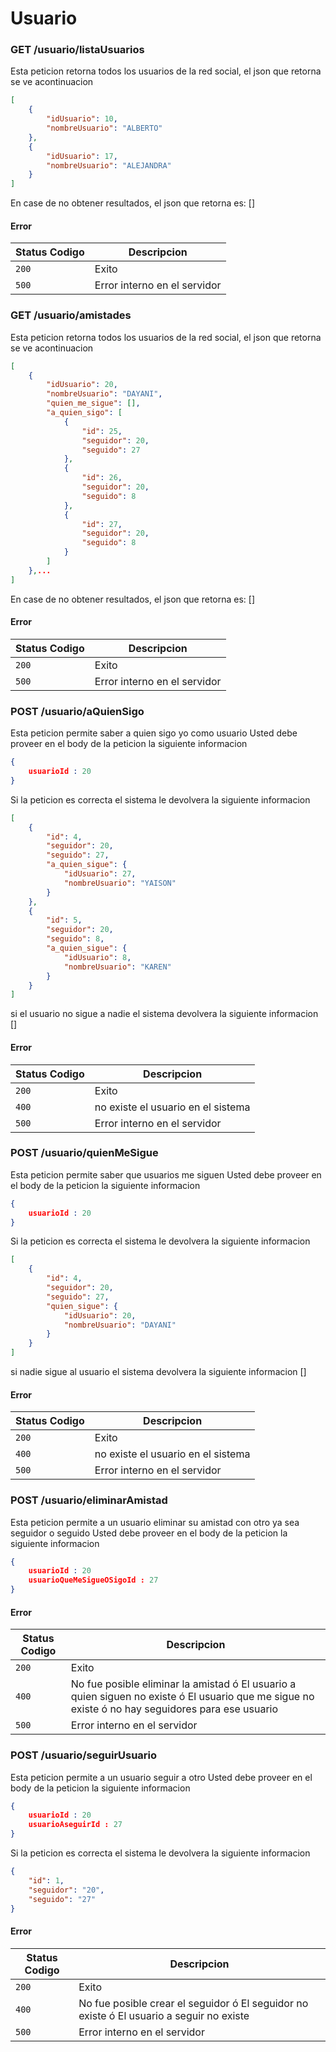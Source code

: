 # Usuario

### GET /usuario/listaUsuarios
Esta peticion retorna todos los usuarios de la red social, el json que retorna se ve acontinuacion 
```json
[
    {
        "idUsuario": 10,
        "nombreUsuario": "ALBERTO"
    },
    {
        "idUsuario": 17,
        "nombreUsuario": "ALEJANDRA"
    }
]
```

En case de no obtener resultados, el json que retorna es: []

#### Error
|Status Codigo|Descripcion|
|---|---|
|`200`|Exito|
|`500`|Error interno en el servidor|

### GET /usuario/amistades
Esta peticion retorna todos los usuarios de la red social, el json que retorna se ve acontinuacion 
```json
[
    {
        "idUsuario": 20,
        "nombreUsuario": "DAYANI",
        "quien_me_sigue": [],
        "a_quien_sigo": [
            {
                "id": 25,
                "seguidor": 20,
                "seguido": 27
            },
            {
                "id": 26,
                "seguidor": 20,
                "seguido": 8
            },
            {
                "id": 27,
                "seguidor": 20,
                "seguido": 8
            }
        ]
    },...
]
```

En case de no obtener resultados, el json que retorna es: []

#### Error
|Status Codigo|Descripcion|
|---|---|
|`200`|Exito|
|`500`|Error interno en el servidor|

### POST /usuario/aQuienSigo
Esta peticion permite saber a quien sigo yo como usuario
Usted debe proveer en el body de la peticion la siguiente informacion
```json
{
    usuarioId : 20
}
```
Si la peticion es correcta el sistema le devolvera la siguiente informacion
```json
[
    {
        "id": 4,
        "seguidor": 20,
        "seguido": 27,
        "a_quien_sigue": {
            "idUsuario": 27,
            "nombreUsuario": "YAISON"
        }
    },
    {
        "id": 5,
        "seguidor": 20,
        "seguido": 8,
        "a_quien_sigue": {
            "idUsuario": 8,
            "nombreUsuario": "KAREN"
        }
    }
]
```
si el usuario no sigue a nadie el sistema devolvera la siguiente informacion []
#### Error
|Status Codigo|Descripcion|
|---|---|
|`200`|Exito|
|`400`|no existe el usuario en el sistema|
|`500`|Error interno en el servidor|

### POST /usuario/quienMeSigue
Esta peticion permite saber que usuarios me siguen
Usted debe proveer en el body de la peticion la siguiente informacion
```json
{
    usuarioId : 20
}
```
Si la peticion es correcta el sistema le devolvera la siguiente informacion
```json
[
    {
        "id": 4,
        "seguidor": 20,
        "seguido": 27,
        "quien_sigue": {
            "idUsuario": 20,
            "nombreUsuario": "DAYANI"
        }
    }
]
```
si nadie sigue al usuario el sistema devolvera la siguiente informacion []
#### Error
|Status Codigo|Descripcion|
|---|---|
|`200`|Exito|
|`400`|no existe el usuario en el sistema|
|`500`|Error interno en el servidor|

### POST /usuario/eliminarAmistad
Esta peticion permite a un usuario eliminar su amistad con otro ya sea seguidor o seguido
Usted debe proveer en el body de la peticion la siguiente informacion
```json
{
    usuarioId : 20
    usuarioQueMeSigueOSigoId : 27
}
```

#### Error
|Status Codigo|Descripcion|
|---|---|
|`200`|Exito|
|`400`|No fue posible eliminar la amistad ó El usuario a quien siguen no existe ó El usuario que me sigue no existe ó no hay seguidores para ese usuario|
|`500`|Error interno en el servidor|

### POST /usuario/seguirUsuario
Esta peticion permite a un usuario seguir a otro 
Usted debe proveer en el body de la peticion la siguiente informacion
```json
{
    usuarioId : 20
    usuarioAseguirId : 27
}
```
Si la peticion es correcta el sistema le devolvera la siguiente informacion
```json
{
    "id": 1,
    "seguidor": "20",
    "seguido": "27"
}
```
#### Error
|Status Codigo|Descripcion|
|---|---|
|`200`|Exito|
|`400`|No fue posible crear el seguidor ó El seguidor no existe ó El usuario a seguir no existe|
|`500`|Error interno en el servidor|



